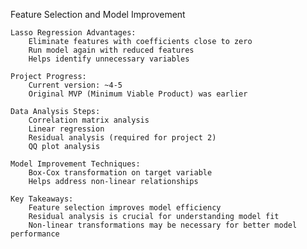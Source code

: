 Feature Selection and Model Improvement

    Lasso Regression Advantages:
        Eliminate features with coefficients close to zero
        Run model again with reduced features
        Helps identify unnecessary variables

    Project Progress:
        Current version: ~4-5
        Original MVP (Minimum Viable Product) was earlier

    Data Analysis Steps:
        Correlation matrix analysis
        Linear regression
        Residual analysis (required for project 2)
        QQ plot analysis

    Model Improvement Techniques:
        Box-Cox transformation on target variable
        Helps address non-linear relationships

    Key Takeaways:
        Feature selection improves model efficiency
        Residual analysis is crucial for understanding model fit
        Non-linear transformations may be necessary for better model performance
